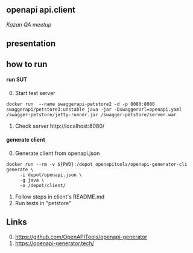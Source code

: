 ## openapi api.client
_Kazan QA meetup_

## presentation

## how to run

#### run SUT

0. Start test server 
```
docker run  --name swaggerapi-petstore2 -d -p 8080:8080 swaggerapi/petstore3:unstable java -jar -DswaggerUrl=openapi.yaml /swagger-petstore/jetty-runner.jar /swagger-petstore/server.war
```
1. Check server http://localhost:8080/

#### generate client

0. Generate client from openapi.json
```
docker run --rm -v ${PWD}:/depot openapitools/openapi-generator-cli generate \
     -i depot/openapi.json \
     -g java \
     -o /depot/client/
```
1. Follow steps in client's README.md
2. Run tests in "petstore"

## Links
0. https://github.com/OpenAPITools/openapi-generator
1. https://openapi-generator.tech/

